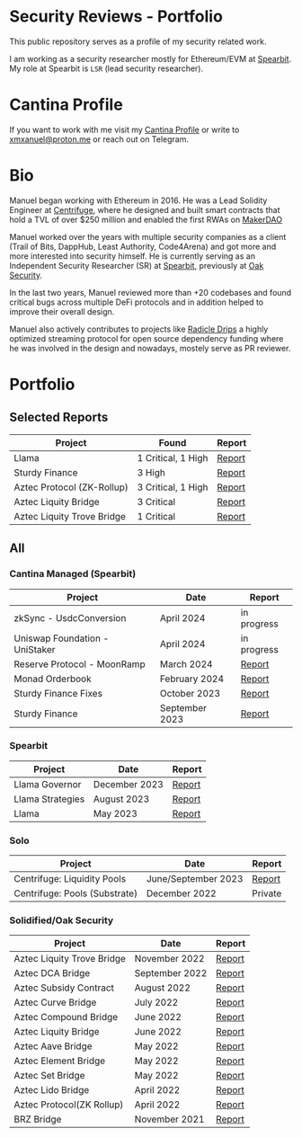 # Security Reviews - Portfolio

This public repository serves as a profile of my security related work.

I am working as a security researcher mostly for Ethereum/EVM at [Spearbit](https://spearbit.com). My role at Spearbit is `LSR` (lead security researcher).

# Cantina Profile

If you want to work with me visit my [Cantina Profile](https://cantina.xyz/u/xmxanuel/) or write to xmxanuel@proton.me or reach out on Telegram.

# Bio
Manuel began working with Ethereum in 2016. He was a Lead Solidity Engineer at [Centrifuge](https://centrifuge.io), where he designed and built smart contracts that hold a TVL of over $250 million and enabled the first RWAs on [MakerDAO](https://twitter.com/SebVentures/status/1384947049012006913)

Manuel worked over the years with multiple security companies as a client (Trail of Bits, DappHub, Least Authority, Code4Arena) and got more and more interested into security himself. He is currently serving as an Independent Security Researcher (SR) at  [Spearbit](https://github.com/spearbit/portfolio), previously at [Oak Security](https://www.oaksecurity.io/). 

In the last two years, Manuel reviewed more than +20 codebases and found critical bugs across multiple DeFi protocols and in addition helped to improve their overall design.

Manuel also actively contributes to projects like [Radicle Drips](https://github.com/drips-network/contracts/) a highly optimized streaming protocol for open source dependency funding where he was involved in the design and nowadays, mostely serve as PR reviewer. 

# Portfolio

## Selected Reports

| Project                  | Found                | Report                                                                 |
|--------------------------|----------------------|------------------------------------------------------------------------|
| Llama                    | 1 Critical, 1 High   | [Report](portfolio/spearbit/Llama-Spearbit-Security-Review.pdf)       |
| Sturdy Finance           | 3 High               | [Report](portfolio/cantina/report-sturdy.pdf)                         |
| Aztec Protocol (ZK-Rollup)| 3 Critical, 1 High  | [Report](portfolio/oak-security/Audit-Report-Aztec.pdf)               |
| Aztec Liquity Bridge     | 3 Critical           | [Report](portfolio/oak-security/Audit-Report-Aztec-Liquity-Bridge.pdf)|
| Aztec Liquity Trove Bridge| 1 Critical          | [Report](portfolio/oak-security/Audit-Report-Aztec-Liquity-Trove-Bridge.pdf)|

## All
### Cantina Managed (Spearbit)

| Project               | Date          | Report                                             |
|-----------------------|---------------|----------------------------------------------------|
| zkSync - UsdcConversion  | April 2024 | in progress |
| Uniswap Foundation - UniStaker  | April 2024 | in progress |
| Reserve Protocol - MoonRamp  | March 2024 | [Report](portfolio/cantina/report-reserve-moonramp.pdf) |
| Monad Orderbook       | February 2024 | [Report](portfolio/cantina/report-monad-orderbook.pdf) |
| Sturdy Finance Fixes  | October 2023  | [Report](portfolio/cantina/report-sturdy-fix.pdf)     |
| Sturdy Finance        | September 2023| [Report](portfolio/cantina/report-sturdy.pdf)         |

### Spearbit

| Project         | Date          | Report                                                  |
|-----------------|---------------|---------------------------------------------------------|
| Llama Governor  | December 2023 | [Report](portfolio/spearbit/Llama-Spearbit-Security-Review-Governor.pdf)  |
| Llama Strategies| August 2023   | [Report](portfolio/spearbit/Llama-Spearbit-Strategies.pdf)         |
| Llama           | May 2023      | [Report](portfolio/spearbit/Llama-Spearbit-Security-Review.pdf)    |

### Solo

| Project                     | Date                  | Report                                                       |
|-----------------------------|-----------------------|--------------------------------------------------------------|
| Centrifuge: Liquidity Pools | June/September 2023   | [Report](https://hackmd.io/@xmxanuel/rJuitPHbp)              |
| Centrifuge: Pools (Substrate)| December 2022        | Private  

### Solidified/Oak Security
| Project                | Date     | Report |
|------------------------|----------|--------|
| Aztec Liquity Trove Bridge | November 2022 | [Report](portfolio/oak-security/Audit-Report-Aztec-Liquity-Trove-Bridge.pdf) |
| Aztec DCA Bridge           | September 2022 | [Report](portfolio/oak-security/Audit-Report-Aztec-DCA-Bridge.pdf) |
| Aztec Subsidy Contract     | August 2022    | [Report](portfolio/oak-security/Audit-Report-Aztec-Subsidy-Contract.pdf) |
| Aztec Curve Bridge         | July 2022      | [Report](portfolio/oak-security/Audit-Report--Aztec-Curve-Bridge.pdf) |
| Aztec Compound Bridge      | June 2022      | [Report](portfolio/oak-security/Audit-Report-Aztec-Compound-Bridge.pdf) |
| Aztec Liquity Bridge       | June 2022      | [Report](portfolio/oak-security/Audit-Report-Aztec-Liquity-Bridge.pdf) |
| Aztec Aave Bridge          | May 2022       | [Report](portfolio/oak-security/Audit-Report-Aztec-Aaave-Bridge.pdf) |
| Aztec Element Bridge       | May 2022       | [Report](portfolio/oak-security/Audit-Report-Aztec-Element-Bridge.pdf) |
| Aztec Set Bridge           | May 2022       | [Report](portfolio/oak-security/Audit-Report-Aztec-Set-Bridge.pdf) |
| Aztec Lido Bridge          | April 2022     | [Report](portfolio/oak-security/Audit-Report-Aztec-Lido-Bridge.pdf) |
| Aztec Protocol(ZK Rollup)  | April 2022     | [Report](portfolio/oak-security/Audit-Report-Aztec.pdf) |
| BRZ Bridge                 | November 2021  | [Report](portfolio/oak-security/Audit-Report-BRZ-Bridge.pdf) |



